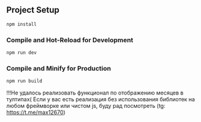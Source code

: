 
## Project Setup

```sh
npm install
```

### Compile and Hot-Reload for Development

```sh
npm run dev
```

### Compile and Minify for Production

```sh
npm run build
```

!!!Не удалось реализовать функционал по отображению месяцев в тултипах( 
Если у вас есть реализация без использования библиотек на любом фреймворке или чистом js, буду рад посмотреть (tg: https://t.me/max12670) 
